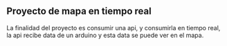 ## Proyecto de mapa en tiempo real

La finalidad del proyecto es consumir una api, y consumirla en tiempo real, la api recibe data de un arduino
y esta data se puede ver en el mapa.
